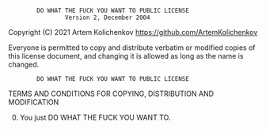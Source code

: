             DO WHAT THE FUCK YOU WANT TO PUBLIC LICENSE
                    Version 2, December 2004

 Copyright (C) 2021 Artem Kolichenkov <https://github.com/ArtemKolichenkov>

 Everyone is permitted to copy and distribute verbatim or modified
 copies of this license document, and changing it is allowed as long
 as the name is changed.

            DO WHAT THE FUCK YOU WANT TO PUBLIC LICENSE
   TERMS AND CONDITIONS FOR COPYING, DISTRIBUTION AND MODIFICATION

  0. You just DO WHAT THE FUCK YOU WANT TO.